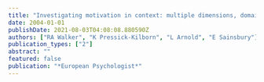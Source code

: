 ```yaml
---
title: "Investigating motivation in context: multiple dimensions, domains and assessments"
date: 2004-01-01
publishDate: 2021-08-03T04:08:08.880590Z
authors: ["RA Walker", "K Pressick-Kilborn", "L Arnold", "E Sainsbury"]
publication_types: ["2"]
abstract: ""
featured: false
publication: "*European Psychologist*"
---
```


